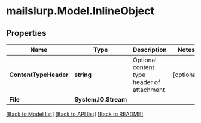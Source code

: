 # mailslurp.Model.InlineObject

## Properties

Name | Type | Description | Notes
------------ | ------------- | ------------- | -------------
**ContentTypeHeader** | **string** | Optional content type header of attachment | [optional] 
**File** | **System.IO.Stream** |  | 

[[Back to Model list]](../README#documentation-for-models) [[Back to API list]](../README#documentation-for-api-endpoints) [[Back to README]](../README)


